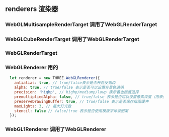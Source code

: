 ## renderers 渲染器

### WebGLMultisampleRenderTarget 调用了WebGLRenderTarget

### WebGLCubeRenderTarget 调用了WebGLRenderTarget

### WebGLRenderTarget

### WebGLRenderer 用的

``` js
  let renderer = new THREE.WebGLRenderer({
    antialias: true, // true/false表示是否开启反锯齿
    alpha: true, // true/false 表示是否可以设置背景色透明
    precision: 'highp', // highp/mediump/lowp 表示着色精度选择
    premultipliedAlpha: false, // true/false 表示是否可以设置像素深度（用来度量图像的分辨率）
    preserveDrawingBuffer: true, // true/false 表示是否保存绘图缓冲
    maxLights: 3, // 最大灯光数
    stencil: false // false/true 表示是否使用模板字体或图案
  });
```
### WebGL1Renderer 调用了WebGLRenderer